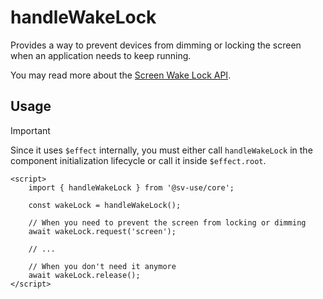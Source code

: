 # handleWakeLock

Provides a way to prevent devices from dimming or locking the screen when an application needs to keep running.

You may read more about the [Screen Wake Lock API](https://developer.mozilla.org/en-US/docs/Web/API/Screen_Wake_Lock_API).

## Usage

> [!IMPORTANT]
> Since it uses `$effect` internally, you must either call `handleWakeLock` in
> the component initialization lifecycle or call it inside `$effect.root`.

```svelte
<script>
	import { handleWakeLock } from '@sv-use/core';

	const wakeLock = handleWakeLock();

	// When you need to prevent the screen from locking or dimming
    await wakeLock.request('screen');

    // ...

    // When you don't need it anymore
    await wakeLock.release();
</script>
```
